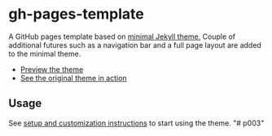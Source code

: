 # gh-pages-template
A GitHub pages template based on [minimal Jekyll theme.](https://github.com/pages-themes/minimal)
Couple of additional futures such as a navigation bar and a full page layout are added to the minimal theme.

- [Preview the theme](https://kbsezginel.github.io/gh-pages-template/)
- [See the original theme in action](https://pages-themes.github.io/minimal/)

## Usage
See [setup and customization instructions](https://kbsezginel.github.io/gh-pages-template/setup) to start using the theme.
"# p003" 

